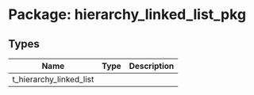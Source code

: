 # Package: hierarchy_linked_list_pkg
## Types
| Name                    | Type | Description |
| ----------------------- | ---- | ----------- |
| t_hierarchy_linked_list |      |             |
